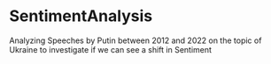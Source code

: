 # SentimentAnalysis
Analyzing Speeches by Putin between 2012 and 2022 on the topic of Ukraine to investigate if we can see a shift in Sentiment
